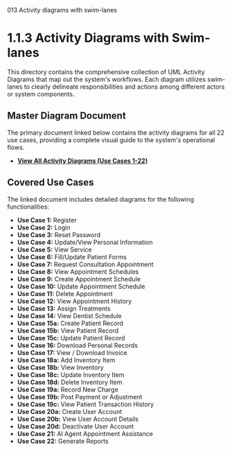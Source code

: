 013 Activity diagrams with swim-lanes
# 1.1.3 Activity Diagrams with Swim-lanes

This directory contains the comprehensive collection of UML Activity Diagrams that map out the system's workflows. Each diagram utilizes swim-lanes to clearly delineate responsibilities and actions among different actors or system components.

## Master Diagram Document

The primary document linked below contains the activity diagrams for all 22 use cases, providing a complete visual guide to the system's operational flows.

* **[View All Activity Diagrams (Use Cases 1-22)](https://drive.google.com/file/d/1kXJ6ctRAWpmxoDnnD4TWgh3sG_YAZnlq/view?usp=sharing)**

## Covered Use Cases

The linked document includes detailed diagrams for the following functionalities:

* **Use Case 1:** Register
* **Use Case 2:** Login
* **Use Case 3:** Reset Password
* **Use Case 4:** Update/View Personal Information
* **Use Case 5:** View Service
* **Use Case 6:** Fill/Update Patient Forms
* **Use Case 7:** Request Consultation Appointment
* **Use Case 8:** View Appointment Schedules
* **Use Case 9:** Create Appointment Schedule
* **Use Case 10:** Update Appointment Schedule
* **Use Case 11:** Delete Appointment
* **Use Case 12:** View Appointment History
* **Use Case 13:** Assign Treatments
* **Use Case 14:** View Dentist Schedule
* **Use Case 15a:** Create Patient Record
* **Use Case 15b:** View Patient Record
* **Use Case 15c:** Update Patient Record
* **Use Case 16:** Download Personal Records
* **Use Case 17:** View / Download Invoice
* **Use Case 18a:** Add Inventory Item
* **Use Case 18b:** View Inventory
* **Use Case 18c:** Update Inventory Item
* **Use Case 18d:** Delete Inventory Item
* **Use Case 19a:** Record New Charge
* **Use Case 19b:** Post Payment or Adjustment
* **Use Case 19c:** View Patient Transaction History
* **Use Case 20a:** Create User Account
* **Use Case 20b:** View User Account Details
* **Use Case 20d:** Deactivate User Account
* **Use Case 21:** AI Agent Appointment Assistance
* **Use Case 22:** Generate Reports